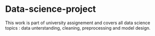 # Data-science-project

This work is part of university assignement and covers all data science topics : data unterstanding, cleaning, preprocessing and model design.
